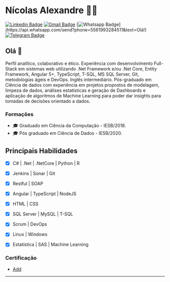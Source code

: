 # Nícolas Alexandre 👨‍💻


[![Linkedin Badge](https://img.shields.io/badge/-LinkedIn-blue?style=flat-square&logo=Linkedin&logoColor=white&link=https://www.linkedin.com/in/nasp/)](https://www.linkedin.com/in/nasp/)
[![Gmail Badge](https://img.shields.io/badge/-Gmail-c14438?style=flat-square&logo=Gmail&logoColor=white&link=mailto:alexandre.nicos@gmail.com)](mailto:alexandre.nicos@gmail.com/)
[![Whatsapp Badge](https://img.shields.io/badge/-Whatsapp-4CA143?style=flat-square&labelColor=4CA143&logo=whatsapp&logoColor=white&link=https://api.whatsapp.com/send?phone=5561993284511&text=Olá!)](https://api.whatsapp.com/send?phone=5561993284511&text=Olá!)
[![Telegram Badge](https://img.shields.io/badge/-Telegram-1ca0f1?style=flat-square&labelColor=1ca0f1&logo=telegram&logoColor=white&link=https://t.me/n1cao)](https://t.me/n1cao)

## Olá 👋

Perfil analítico, colaborativo e ético. Experiência com desenvolvimento Full-Stack em sistemas web utilizando .Net Framework e/ou .Net Core, Entity Framework, Angular 5+, TypeScript, T-SQL, MS SQL Server, Git, metodologias ágeis e DevOps. Inglês intermediário. 
Pós-graduado em Ciência de dados com experiência em projetos propostos de modelagem, limpeza de dados,  análises estatísticas e geração de Dashboards e aplicação de algoritmos de Machine Learning para poder dar insights para tomadas de decisões orientado a dados.


### Formações
- 🎓 Graduado em Ciência da Computação - IESB/2018.
- 🎓 Pós graduado em Ciência de Dados - IESB/2020.

## Principais Habilidades
- [x] C# | .Net | .NetCore | Python | R 
- [x] Jenkins | Sonar | Git
- [x] Restful | SOAP
- [x] Angular | TypeScript | NodeJS 
- [x] HTML | CSS
- [x] SQL Server | MySQL | T-SQL
- [x] Scrum | DevOps
- [x] Linux | Windows
- [x] Estatística | SAS | Machine Learning 


### Certificação
- [ Add
](https://drive.google.com)


---
